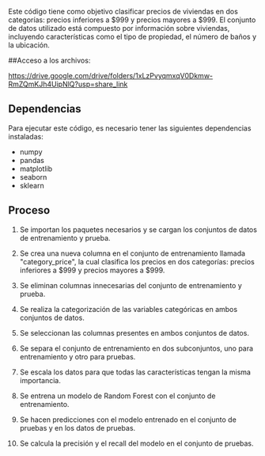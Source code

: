 
Este código tiene como objetivo clasificar precios de viviendas en dos categorías: precios inferiores a $999 y precios mayores a $999. El conjunto de datos utilizado está compuesto por información sobre viviendas, incluyendo características como el tipo de propiedad, el número de baños y la ubicación.


##Acceso a los archivos:

https://drive.google.com/drive/folders/1xLzPvyqmxqV0Dkmw-RmZQmKJh4UipNlQ?usp=share_link

## Dependencias

Para ejecutar este código, es necesario tener las siguientes dependencias instaladas:

- numpy
- pandas
- matplotlib
- seaborn
- sklearn

## Proceso

1. Se importan los paquetes necesarios y se cargan los conjuntos de datos de entrenamiento y prueba.

2. Se crea una nueva columna en el conjunto de entrenamiento llamada "category_price", la cual clasifica los precios en dos categorías: precios inferiores a $999 y precios mayores a $999.

3. Se eliminan columnas innecesarias del conjunto de entrenamiento y prueba.

4. Se realiza la categorización de las variables categóricas en ambos conjuntos de datos.

5. Se seleccionan las columnas presentes en ambos conjuntos de datos.

6. Se separa el conjunto de entrenamiento en dos subconjuntos, uno para entrenamiento y otro para pruebas.

7. Se escala los datos para que todas las características tengan la misma importancia.

8. Se entrena un modelo de Random Forest con el conjunto de entrenamiento.

9. Se hacen predicciones con el modelo entrenado en el conjunto de pruebas y en los datos de pruebas.

10. Se calcula la precisión y el recall del modelo en el conjunto de pruebas.
